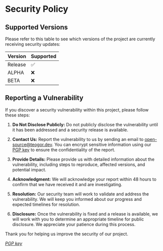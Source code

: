 # Security Policy

## Supported Versions

Please refer to this table to see which versions of the project are currently receiving security
updates:

| Version | Supported          |
|---------|--------------------|
| Release | :white_check_mark: |
| ALPHA   | :x:                |
| BETA    | :x:                |


## Reporting a Vulnerability

If you discover a security vulnerability within this project, please follow these steps:

1. **Do Not Disclose Publicly:** Do not publicly disclose the vulnerability until it has been
   addressed and a security release is available.

2. **Contact Us:** Report the vulnerability to us by sending an email
   to [open-source@teogor.dev](mailto:open-source@teogor.dev). You can encrypt sensitive information
   using our [PGP key](https://source.teogor.dev/security/pgp-key) to ensure the confidentiality of the report.

3. **Provide Details:** Please provide us with detailed information about the vulnerability,
   including steps to reproduce, affected versions, and potential impact.

4. **Acknowledgment:** We will acknowledge your report within 48 hours to confirm that we have
   received it and are investigating.

5. **Resolution:** Our security team will work to validate and address the vulnerability. We will
   keep you informed about our progress and expected timelines for resolution.

6. **Disclosure:** Once the vulnerability is fixed and a release is available, we will work with you
   to determine an appropriate timeline for public disclosure. We appreciate your patience during
   this process.

Thank you for helping us improve the security of our project.

*[PGP key](https://source.teogor.dev/security/pgp-key)*
